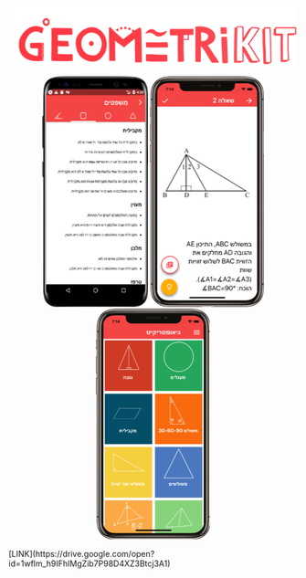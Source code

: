  <p align="center"> 
  <img src="mainlogo.png">
 </p>
  <p align="center"> 
  <img src="screenshot1.png">
  <img src="Picture2.png">
  <img src="Picture3.png">
 </p>
 [LINK](https://drive.google.com/open?id=1wflm_h9IFhIMgZib7P98D4XZ3Btcj3A1)
